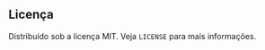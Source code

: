 


<!-- LICENSE -->

## Licença

Distribuído sob a licença MIT. Veja `LICENSE` para mais informações.
